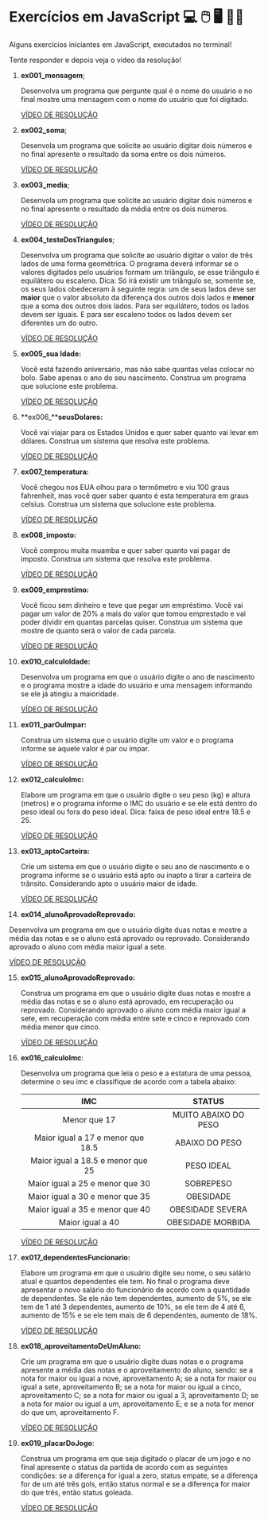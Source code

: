 # Exercícios em JavaScript :computer: :computer_mouse: :desktop_computer: :man_technologist: 

Alguns exercícios iniciantes em JavaScript, executados no terminal!

Tente responder e depois veja o vídeo da resolução! 

1. **ex001_mensagem**;

   Desenvolva um programa que pergunte qual é o nome do usuário e no final mostre uma mensagem com o nome do usuário que foi digitado.

   [VÍDEO DE RESOLUÇÃO](https://www.youtube.com/watch?v=Onecswa6d04)

2. **ex002_soma**;

   Desenvola um programa que solicite ao usuário digitar dois números e no final apresente o resultado da soma entre os dois números.

   [VÍDEO DE RESOLUÇÃO](https://www.youtube.com/watch?v=2iU6s8AWQl4)

3. **ex003_media**;

   Desenvola um programa que solicite ao usuário digitar dois números e no final apresente o resultado da média entre os dois números.

   [VÍDEO DE RESOLUÇÃO](https://www.youtube.com/watch?v=mgBc1Scnzjk&t=1s)

4. **ex004_testeDosTriangulos**;

   Desenvolva um programa que solicite ao usuário digitar o valor de três lados de uma forma geométrica. O programa deverá informar se o valores digitados pelo usuários formam um triângulo, se esse triângulo é equilátero ou escaleno. Dica: Só irá existir um triângulo se, somente se, os seus lados obedeceram à seguinte regra: um de seus lados deve ser **maior** que o valor absoluto  da diferença dos outros dois lados e **menor** que a soma dos outros dois lados. Para ser equilátero, todos os lados devem ser iguais. E para ser escaleno todos os lados devem ser diferentes um do outro.

   [VÍDEO DE RESOLUÇÃO](https://www.youtube.com/watch?v=o0hb4HNwWfU&t=1s)

5. **ex005_sua Idade:**

   Você está fazendo aniversário, mas não sabe quantas velas colocar no bolo. Sabe apenas o ano do seu nascimento. Construa um programa que solucione este problema.

   [VÍDEO DE RESOLUÇÃO](https://www.youtube.com/watch?v=ZJb0K3hacnY)

6. **ex006_****seusDolares:** 

   Você vai viajar para os Estados Unidos e quer saber quanto vai levar em dólares. Construa um sistema que resolva este problema.

   [VÍDEO DE RESOLUÇÃO](https://www.youtube.com/watch?v=kcz5fKz3IgY)

7. **ex007_temperatura:**

   Você chegou nos EUA olhou para o termômetro e viu 100 graus fahrenheit, mas você quer saber quanto é esta temperatura em graus celsius. Construa um sistema que solucione este problema.

   [VÍDEO DE RESOLUÇÃO](https://www.youtube.com/watch?v=F1BPBh8P1xQ&t=23s)

8. **ex008_imposto:**

   Você comprou muita muamba e quer saber quanto vai pagar de imposto. Construa um sistema que resolva este problema.

   [VÍDEO DE RESOLUÇÃO](https://www.youtube.com/watch?v=_5-Ox-huhUA)

9. **ex009_emprestimo:**

   Você ficou sem dinheiro e teve que pegar um empréstimo. Você vai pagar um valor de 20% a mais do valor que tomou emprestado e vai poder dividir em quantas parcelas quiser. Construa um sistema que mostre de quanto será o valor de cada parcela.

   [VÍDEO DE RESOLUÇÃO](https://www.youtube.com/watch?v=aJWDgntfp7Q)

10. **ex010_calculoIdade:**

    Desenvolva um programa em que o usuário digite o ano de nascimento e o programa mostre a idade do usuário e uma mensagem informando se ele já atingiu a maioridade.

    [VÍDEO DE RESOLUÇÃO](https://www.youtube.com/watch?v=IKyNmvRvh7s&t=82s)

11. **ex011_parOuImpar:**

    Construa um sistema que o usuário digite um valor e o programa informe se aquele valor é par ou ímpar.

    [VÍDEO DE RESOLUÇÃO](https://www.youtube.com/watch?v=3KWIW670nLs)

12. **ex012_calculoImc:**

    Elabore um programa em que o usuário digite o seu peso (kg) e altura (metros) e o programa informe o IMC do usuário e se ele está dentro do peso ideal ou fora do peso ideal. Dica: faixa de peso ideal entre 18.5 e 25.

    [VÍDEO DE RESOLUÇÃO](https://www.youtube.com/watch?v=T1z-zeEHRu8)

13. **ex013_aptoCarteira:**

    Crie um sistema em que o usuário digite o seu ano de nascimento e o programa informe se o usuário está apto ou inapto a tirar a carteira de trânsito. Considerando apto o usuário maior de idade.

    [VÍDEO DE RESOLUÇÃO](https://www.youtube.com/watch?v=Gp1iYGVTQ-8)

14. **ex014_alunoAprovadoReprovado:**

Desenvolva um programa em que o usuário digite duas notas e mostre a média das notas e se o aluno está aprovado ou reprovado. Considerando aprovado o aluno com média maior igual a sete.

[VÍDEO DE RESOLUÇÃO](https://studio.youtube.com/video/DP9yPwhD9rA/edit)

15. **ex015_alunoAprovadoReprovado:**

    Construa um programa em que o usuário digite duas notas e mostre a média das notas e se o aluno está aprovado, em recuperação ou reprovado. Considerando aprovado o aluno com média maior igual a sete, em recuperação com média entre sete e cinco e reprovado com média menor que cinco.

    [VÍDEO DE RESOLUÇÃO](https://www.youtube.com/watch?v=0mHEuja3c_Y&list=PLHqoKScEn2PuAxQBubqmXHKbnAkrkHFIy)

16. **ex016_calculoImc**:

    Desenvolva um programa que leia o peso e a estatura de uma pessoa, determine o seu imc e classifique de acordo com a tabela abaixo:

    |**IMC**|**STATUS**|
    |:---------:|:---------:|
    |Menor que 17|MUITO ABAIXO DO PESO|
    |Maior igual a 17 e menor que 18.5|ABAIXO DO PESO|
    |Maior igual a 18.5 e menor que 25|PESO IDEAL|
    |Maior igual a 25 e menor que 30|SOBREPESO|
    |Maior igual a 30 e menor que 35|OBESIDADE|
    |Maior igual a 35 e menor que 40|OBESIDADE SEVERA|
    |Maior igual a 40|OBESIDADE MORBIDA|
    
    [VÍDEO DE RESOLUÇÃO](https://www.youtube.com/watch?v=0mHEuja3c_Y&list=PLHqoKScEn2PuAxQBubqmXHKbnAkrkHFIy)

17. **ex017_dependentesFuncionario:**

    Elabore um programa em que o usuário digite seu nome, o seu salário atual e quantos dependentes ele tem. No final o programa deve apresentar o novo salário do funcionário de acordo com a quantidade de dependentes. Se ele não tem dependentes, aumento de 5%, se ele tem de 1 até 3 dependentes, aumento de 10%, se ele tem de 4 até 6, aumento de 15% e se ele tem mais de 6 dependentes, aumento de 18%.

    [VÍDEO DE RESOLUÇÃO](https://www.youtube.com/watch?v=0mHEuja3c_Y&list=PLHqoKScEn2PuAxQBubqmXHKbnAkrkHFIy)

18. **ex018_aproveitamentoDeUmAluno:**

    Crie um programa em que o usuário digite duas notas e o programa apresente a média das notas e o aproveitamento do aluno, sendo: se a nota for maior ou igual a nove, aproveitamento A;  se a nota for maior ou igual a sete, aproveitamento B; se a nota for maior ou igual a cinco, aproveitamento C; se a nota for maior ou igual a 3, aproveitamento D; se a nota for maior ou igual a um, aproveitamento E; e se a nota for menor do que um, aproveitamento F.

    [VÍDEO DE RESOLUÇÃO](https://www.youtube.com/watch?v=0mHEuja3c_Y&list=PLHqoKScEn2PuAxQBubqmXHKbnAkrkHFIy)

19. **ex019_placarDoJogo**:

    Construa um programa em que seja digitado o placar de um jogo e no final apresente o status da partida de acordo com as seguintes condições: se a diferença for igual a zero, status empate, se a diferença for de um até três gols, então status normal e se a diferença for maior do que três, então status goleada.

    [VÍDEO DE RESOLUÇÃO](https://www.youtube.com/watch?v=0mHEuja3c_Y&list=PLHqoKScEn2PuAxQBubqmXHKbnAkrkHFIy)

